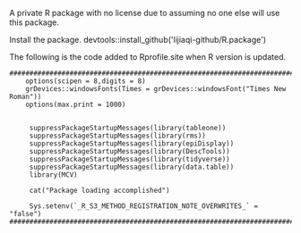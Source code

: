 A private R package with no license due to assuming no one else will use this package.

Install the package.
devtools::install_github('lijiaqi-github/R.package')

The following is the code added to Rprofile.site when R version is updated.<br>
```
################################################################################
    options(scipen = 8,digits = 8)
    grDevices::windowsFonts(Times = grDevices::windowsFont("Times New Roman"))
    options(max.print = 1000)


     suppressPackageStartupMessages(library(tableone))
     suppressPackageStartupMessages(library(rms))
     suppressPackageStartupMessages(library(epiDisplay))
     suppressPackageStartupMessages(library(DescTools))
     suppressPackageStartupMessages(library(tidyverse))
     suppressPackageStartupMessages(library(data.table))
     library(MCV)

     cat("Package loading accomplished")

     Sys.setenv(`_R_S3_METHOD_REGISTRATION_NOTE_OVERWRITES_` = "false")
################################################################################
```
